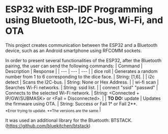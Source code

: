 # ESP32 with ESP-IDF Programming using Bluetooth, I2C-bus, Wi-Fi, and OTA

This project creates communication between the ESP32 and a Bluetooth device, such as an Android smartphone using RFCOMM sockets.

In order to present several functionalities of the ESP32, after the Bluetooth pairing, the user can send the following commands:
| Command | Description | Response |
| --- | --- | --- |
| dice roll | Generates a random number from 1 to 6 corresponding to the dice face. | String: [1,6]. |
| i2c detect | Scans the I2C-bus. | String: None or Hex Address. |
| wi-fi scan | Searches Wi-Fi networks. | String: ssid list. |
| connect "ssid" "passwd" | Connects to the selected Wi-Fi network. | String: <Connected + IP/GW/SUBMASK> or <Fail = Disconnected>. |
| **TO DO:** update | Updates the firmware using OTA. | String: Success or Fail 1* or Fail 2**.<br/> <sub>*Error trying to update. **The versions are the same.</sub>|

It was used an additional library for the Bluetooth: BTSTACK. (https://github.com/bluekitchen/btstack)

